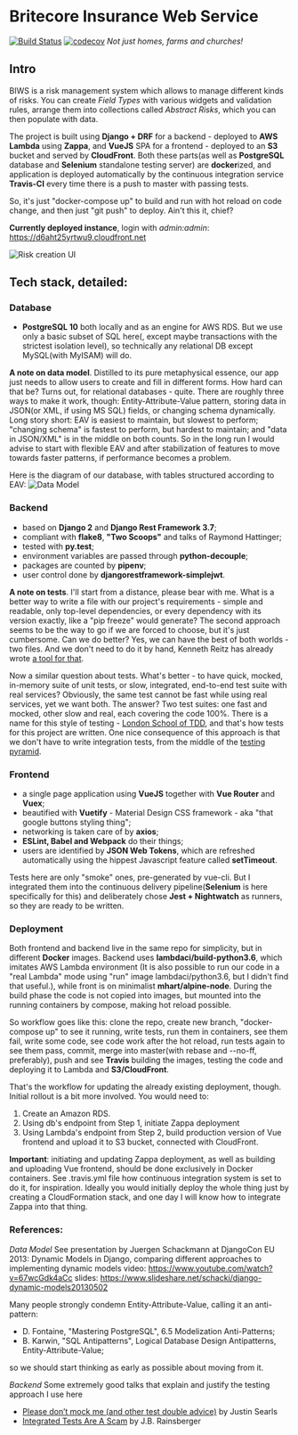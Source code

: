 # Britecore Insurance Web Service
[![Build Status](https://travis-ci.org/andrew-snek/project-x.svg?branch=master)](https://travis-ci.org/andrew-snek/project-x)
[![codecov](https://codecov.io/gh/andrew-snek/project-x/branch/master/graph/badge.svg)](https://codecov.io/gh/andrew-snek/project-x)
*Not just homes, farms and churches!*
## Intro
BIWS is a risk management system which allows to manage different kinds of risks. You can create *Field Types* with various widgets and validation rules, arrange them into collections called *Abstract Risks*, which you can then populate with data.

The project is built using **Django + DRF** for a backend - deployed to **AWS Lambda** using **Zappa**, and **VueJS** SPA for a frontend - deployed to an **S3** bucket and served by **CloudFront**. Both these parts(as well as **PostgreSQL** database and **Selenium** standalone testing server) are **docker**ized, and application is deployed automatically by the continuous integration service **Travis-CI** every time there is a push to master with passing tests.

So, it's just "docker-compose up" to build and run with hot reload on code change, and then just "git push" to deploy. Ain't this it, chief?

**Currently deployed instance**, login with *admin:admin*: https://d6aht25yrtwu9.cloudfront.net

![Risk creation UI](https://user-images.githubusercontent.com/45121397/50987101-4bb08e00-1511-11e9-9923-0b166302a576.png)


## Tech stack, detailed:
### Database
- **PostgreSQL 10** both locally and as an engine for AWS RDS. But we use only a basic subset of SQL here(, except maybe transactions with the strictest isolation level), so technically any relational DB except MySQL(with MyISAM) will do.

**A note on data model**. Distilled to its pure metaphysical essence, our app just needs to allow users to create and fill in different forms. How hard can that be? Turns out, for relational databases - quite. There are roughly three ways to make it work, though: Entity-Attribute-Value pattern, storing data in JSON(or XML, if using MS SQL) fields, or changing schema dynamically. Long story short: EAV is easiest to maintain, but slowest to perform; "changing schema" is fastest to perform, but hardest to maintain; and "data in JSON/XML" is in the middle on both counts. So in the long run I would advise to start with flexible EAV and after stabilization of features to move towards faster patterns, if performance becomes a problem.

Here is the diagram of our database, with tables structured according to EAV:
![Data Model](https://user-images.githubusercontent.com/45121397/50982309-91675980-1505-11e9-8acf-8fa8c23ce3a2.png)



### Backend
  - based on **Django 2** and **Django Rest Framework 3.7**;
  - compliant with **flake8**, **"Two Scoops"** and talks of Raymond Hattinger;
  - tested with **py.test**;
  - environment variables are passed through **python-decouple**;
  - packages are counted by **pipenv**;
  - user control done by **djangorestframework-simplejwt**.

**A note on tests**. I'll start from a distance, please bear with me. What is a better way to write a file with our project's requirements - simple and readable, only top-level dependencies, or every dependency with its version exactly, like a "pip freeze" would generate? The second approach seems to be the way to go if we are forced to choose, but it's just cumbersome. Can we do better? Yes, we can have the best of both worlds - two files. And we don't need to do it by hand, Kenneth Reitz has already wrote [a tool for that](https://www.kennethreitz.org/essays/a-better-pip-workflow).

Now a similar question about tests. What's better - to have quick, mocked, in-memory suite of unit tests, or slow, integrated, end-to-end test suite with real services? Obviously, the same test cannot be fast while using real services, yet we want both. The answer? Two test suites: one fast and mocked, other slow and real, each covering the code 100%. There is a name for this style of testing - [London School of TDD](https://github.com/testdouble/contributing-tests/wiki/London-school-TDD), and that's how tests for this project are written. One nice consequence of this approach is that we don't have to write integration tests, from the middle of the [testing pyramid](https://github.com/testdouble/contributing-tests/wiki/Testing-Pyramid).

### Frontend
- a single page application using **VueJS** together with **Vue Router** and **Vuex**;
- beautified with **Vuetify** - Material Design CSS framework - aka "that google buttons styling thing";
- networking is taken care of by **axios**;
- **ESLint, Babel and Webpack** do their things;
- users are identified by **JSON Web Tokens**, which are refreshed automatically using the hippest Javascript feature called **setTimeout**.

Tests here are only "smoke" ones, pre-generated by vue-cli. But I integrated them into the continuous delivery pipeline(**Selenium** is here specifically for this) and deliberately chose **Jest + Nightwatch** as runners, so they are ready to be written.

### Deployment
Both frontend and backend live in the same repo for simplicity, but in different **Docker** images. Backend uses **lambdaci/build-python3.6**, which imitates AWS Lambda environment (It is also possible to run our code in a "real Lambda" mode using "run" image lambdaci/python3.6, but I didn't find that useful.), while front is on minimalist **mhart/alpine-node**. During the build phase the code is not copied into images, but mounted into the running containers by compose, making hot reload possible.

So workflow goes like this: clone the repo, create new branch, "docker-compose up" to see it running, write tests, run them in containers, see them fail, write some code, see code work after the hot reload, run tests again to see them pass, commit, merge into master(with rebase and --no-ff, preferably), push and see **Travis** building the images, testing the code and deploying it to Lambda and **S3/CloudFront**.

That's the workflow for updating the already existing deployment, though. Initial rollout is a bit more involved. You would need to:
1. Create an Amazon RDS.
2. Using db's endpoint from Step 1, initiate Zappa deployment
3. Using Lambda's endpoint from Step 2, build production version of Vue frontend and upload it to S3 bucket, connected with CloudFront.

**Important**: initiating and updating Zappa deployment, as well as building and uploading Vue frontend, should be done exclusively in Docker containers. See .travis.yml file how continuous integration system is set to do it, for inspiration. Ideally you would initially deploy the whole thing just by creating a CloudFormation stack, and one day I will know how to integrate Zappa into that thing.

### References:
*Data Model*
See presentation by Juergen Schackmann at DjangoCon EU 2013: Dynamic Models in Django, comparing different approaches to implementing dynamic models
video: https://www.youtube.com/watch?v=67wcGdk4aCc
slides: https://www.slideshare.net/schacki/django-dynamic-models20130502

Many people strongly condemn Entity-Attribute-Value, calling it an anti-pattern:
- D. Fontaine, "Mastering PostgreSQL", 6.5 Modelization Anti-Patterns;
- B. Karwin, "SQL Antipatterns", Logical Database Design Antipatterns, Entity-Attribute-Value;

so we should start thinking as early as possible about moving from it.

*Backend*
Some extremely good talks that explain and justify the testing approach I use here
- [Please don’t mock me (and other test double advice)](https://vimeo.com/257056050) by Justin Searls
- [Integrated Tests Are A Scam](https://vimeo.com/80533536) by J.B. Rainsberger
